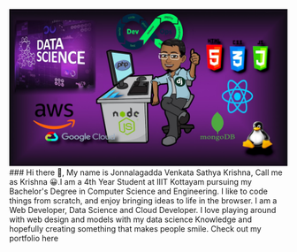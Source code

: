 <img src="banner.jpeg" >
### Hi there 👋, My name is Jonnalagadda Venkata Sathya Krishna, Call me as Krishna 😀.I am a 4th Year Student at IIIT Kottayam pursuing my Bachelor's Degree in Computer Science and Engineering. I like to code things from scratch, and enjoy bringing ideas to life in the browser. I am a Web Developer, Data Science and Cloud Developer. I love playing around with web design and models with my data science Knowledge and hopefully creating something that makes people smile. Check out my portfolio here


<!---
- 🔭 I’m currently working on ...
- 🌱 I’m currently learning ...
- 👯 I’m looking to collaborate on ...
- 🤔 I’m looking for help with ...
- 💬 Ask me about ...
- 📫 How to reach me: ...
- 😄 Pronouns: ...
- ⚡ Fun fact: ... --->

